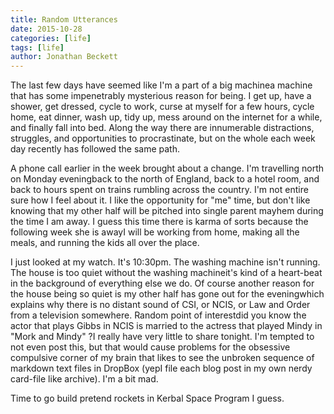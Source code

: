 ```yaml
---
title: Random Utterances
date: 2015-10-28
categories: [life]
tags: [life]
author: Jonathan Beckett
---
```


The last few days have seemed like I'm a part of a big machinea machine that has some impenetrably mysterious reason for being. I get up, have a shower, get dressed, cycle to work, curse at myself for a few hours, cycle home, eat dinner, wash up, tidy up, mess around on the internet for a while, and finally fall into bed. Along the way there are innumerable distractions, struggles, and opportunities to procrastinate, but on the whole each week day recently has followed the same path.

A phone call earlier in the week brought about a change. I'm travelling north on Monday eveningback to the north of England, back to a hotel room, and back to hours spent on trains rumbling across the country. I'm not entire sure how I feel about it. I like the opportunity for "me" time, but don't like knowing that my other half will be pitched into single parent mayhem during the time I am away. I guess this time there is karma of sorts because the following week she is awayI will be working from home, making all the meals, and running the kids all over the place.

I just looked at my watch. It's 10:30pm. The washing machine isn't running. The house is too quiet without the washing machineit's kind of a heart-beat in the background of everything else we do. Of course another reason for the house being so quiet is my other half has gone out for the eveningwhich explains why there is no distant sound of CSI, or NCIS, or Law and Order from a television somewhere. Random point of interestdid you know the actor that plays Gibbs in NCIS is married to the actress that played Mindy in "Mork and Mindy" ?I really have very little to share tonight. I'm tempted to not even post this, but that would cause problems for the obsessive compulsive corner of my brain that likes to see the unbroken sequence of markdown text files in DropBox (yepI file each blog post in my own nerdy card-file like archive). I'm a bit mad.

Time to go build pretend rockets in Kerbal Space Program I guess.